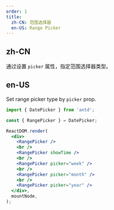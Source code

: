 ```yaml
---
order: 1
title:
  zh-CN: 范围选择器
  en-US: Range Picker
---
```


## zh-CN

通过设置 `picker` 属性，指定范围选择器类型。

## en-US

Set range picker type by `picker` prop.

```jsx
import { DatePicker } from 'antd';

const { RangePicker } = DatePicker;

ReactDOM.render(
  <div>
    <RangePicker />
    <br />
    <RangePicker showTime />
    <br />
    <RangePicker picker="week" />
    <br />
    <RangePicker picker="month" />
    <br />
    <RangePicker picker="year" />
  </div>,
  mountNode,
);
```
